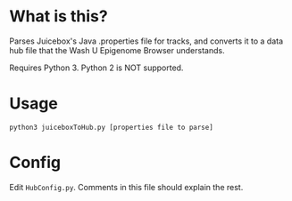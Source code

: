 # What is this?
Parses Juicebox's Java .properties file for tracks, and converts it to a data hub file that the Wash U Epigenome Browser
understands.

Requires Python 3.  Python 2 is NOT supported.

# Usage
`python3 juiceboxToHub.py [properties file to parse]`

# Config
Edit `HubConfig.py`.  Comments in this file should explain the rest.
